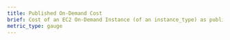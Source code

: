 ```yaml
---
title: Published On-Demand Cost
brief: Cost of an EC2 On-Demand Instance (of an instance_type) as publicly made available by AWS.
metric_type: gauge
---
```

